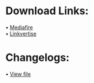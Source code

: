 # Download Links:
• [Mediafire](https://rb.gy/56x8l)<br>• [Linkvertise](https://link-hub.net/640073/plfps)

# Changelogs:
• [View file](https://github.com/artsvn/plfps/blob/main/PLFPS/changelogs.txt)
